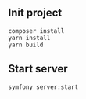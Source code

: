 Init project
--------------

```
composer install
yarn install 
yarn build
```

Start server
------------

```
symfony server:start 
```